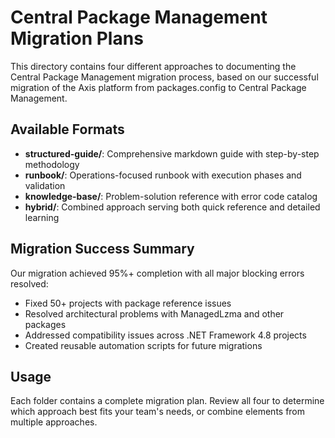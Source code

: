 # Central Package Management Migration Plans

This directory contains four different approaches to documenting the Central Package Management migration process, based on our successful migration of the Axis platform from packages.config to Central Package Management.

## Available Formats

- **structured-guide/**: Comprehensive markdown guide with step-by-step methodology
- **runbook/**: Operations-focused runbook with execution phases and validation
- **knowledge-base/**: Problem-solution reference with error code catalog
- **hybrid/**: Combined approach serving both quick reference and detailed learning

## Migration Success Summary

Our migration achieved 95%+ completion with all major blocking errors resolved:
- Fixed 50+ projects with package reference issues
- Resolved architectural problems with ManagedLzma and other packages
- Addressed compatibility issues across .NET Framework 4.8 projects
- Created reusable automation scripts for future migrations

## Usage

Each folder contains a complete migration plan. Review all four to determine which approach best fits your team's needs, or combine elements from multiple approaches.
